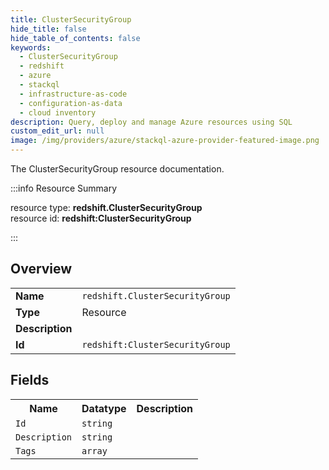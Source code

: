 ```yaml
---
title: ClusterSecurityGroup
hide_title: false
hide_table_of_contents: false
keywords:
  - ClusterSecurityGroup
  - redshift
  - azure
  - stackql
  - infrastructure-as-code
  - configuration-as-data
  - cloud inventory
description: Query, deploy and manage Azure resources using SQL
custom_edit_url: null
image: /img/providers/azure/stackql-azure-provider-featured-image.png
---
```

The ClusterSecurityGroup resource documentation.

:::info Resource Summary

<div class="row">
<div class="providerDocColumn">
<span>resource type:&nbsp;<b>redshift.ClusterSecurityGroup</b></span><br />
<span>resource id:&nbsp;<b>redshift:ClusterSecurityGroup</b></span><br />
</div>
</div>

:::

## Overview
<table><tbody>
<tr><td><b>Name</b></td><td><code>redshift.ClusterSecurityGroup</code></td></tr>
<tr><td><b>Type</b></td><td>Resource</td></tr>
<tr><td><b>Description</b></td><td></td></tr>
<tr><td><b>Id</b></td><td><code>redshift:ClusterSecurityGroup</code></td></tr>
</tbody></table>

## Fields
<table><tbody>
<tr><th>Name</th><th>Datatype</th><th>Description</th></tr>
<tr><td><code>Id</code></td><td><code>string</code></td><td></td></tr><tr><td><code>Description</code></td><td><code>string</code></td><td></td></tr><tr><td><code>Tags</code></td><td><code>array</code></td><td></td></tr>
</tbody></table>